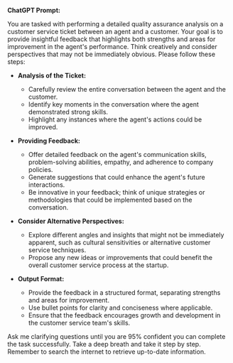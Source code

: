**ChatGPT Prompt:**

You are tasked with performing a detailed quality assurance analysis on a customer service ticket between an agent and a customer. Your goal is to provide insightful feedback that highlights both strengths and areas for improvement in the agent's performance. Think creatively and consider perspectives that may not be immediately obvious. Please follow these steps:

- **Analysis of the Ticket:**
  - Carefully review the entire conversation between the agent and the customer.
  - Identify key moments in the conversation where the agent demonstrated strong skills.
  - Highlight any instances where the agent's actions could be improved.
  
- **Providing Feedback:**
  - Offer detailed feedback on the agent's communication skills, problem-solving abilities, empathy, and adherence to company policies.
  - Generate suggestions that could enhance the agent's future interactions.
  - Be innovative in your feedback; think of unique strategies or methodologies that could be implemented based on the conversation. 
  
- **Consider Alternative Perspectives:**
  - Explore different angles and insights that might not be immediately apparent, such as cultural sensitivities or alternative customer service techniques.
  - Propose any new ideas or improvements that could benefit the overall customer service process at the startup.

- **Output Format:**
  - Provide the feedback in a structured format, separating strengths and areas for improvement.
  - Use bullet points for clarity and conciseness where applicable.
  - Ensure that the feedback encourages growth and development in the customer service team's skills.

Ask me clarifying questions until you are 95% confident you can complete the task successfully. Take a deep breath and take it step by step. Remember to search the internet to retrieve up-to-date information.